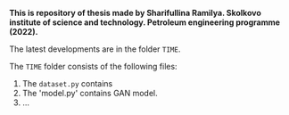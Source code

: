 **This is repository of thesis made by Sharifullina Ramilya.
Skolkovo institute of science and technology.
Petroleum engineering programme (2022).**


The latest developments are in the folder `TIME`.

The `TIME` folder consists of the following files:
1. The `dataset.py` contains 
2. The 'model.py' contains GAN model.
3. ... 
